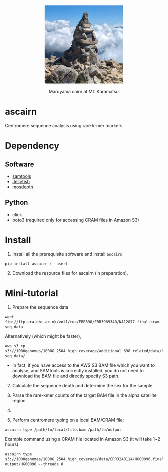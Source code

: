 <div align="center">
  <img src="image/karamatsu_cairn.png" alt="Cairn at Mt. Karamatsu" width="250">
  <p>Maruyama cairn at Mt. Karamatsu</p>
</div>

# ascairn
Centromere sequence analysis using rare k-mer markers

# Dependency
## Software
- [samtools](https://github.com/samtools/samtools)
- [Jellyfish](https://github.com/gmarcais/Jellyfish)
- [mosdepth](https://github.com/brentp/mosdepth)

## Python
- click
- boto3 (required only for accessing CRAM files in Amazon S3)
  
# Install

1. Install all the prerequisite software and install `ascairn`.
```
pip install ascairn (--user)
```

2. Download the resource files for ascairn (in preparation).

# Mini-tutorial

1. Prepare the sequence data

```
wget ftp://ftp.sra.ebi.ac.uk/vol1/run/ERR398/ERR3989340/NA12877.final.cram seq_data
```

Alternatively (which might be faster),
```
aws s3 cp s3://1000genomes/1000G_2504_high_coverage/additional_698_related/data/ERR3989340/NA12877.final.cram seq_data/
```

* In fact, if you have access to the AWS S3 BAM file which you want to analyse, and SAMtools is correctly installed, you do not need to download the BAM file and directly specify S3 path.


2. Calculate the sequence depth and determine the sex for the sample.

3. Parse the rare-kmer counts of the target BAM file in the alpha satellite region.

4. 
5. Perform centromere typing on a local BAM/CRAM file:
```
ascairn type /path/to/local/file.bam /path/to/output
```
Example command using a CRAM file located in Amazon S3 (it will take 1~2 hours):
```
ascairn type s3://1000genomes/1000G_2504_high_coverage/data/ERR3240114/HG00096.final.cram output/HG00096 --threads 8
```
